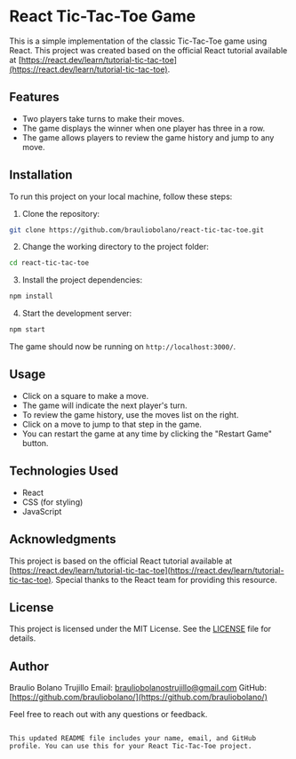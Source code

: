 # React Tic-Tac-Toe Game

This is a simple implementation of the classic Tic-Tac-Toe game using React. This project was created based on the official React tutorial available at [https://react.dev/learn/tutorial-tic-tac-toe](https://react.dev/learn/tutorial-tic-tac-toe).

## Features

- Two players take turns to make their moves.
- The game displays the winner when one player has three in a row.
- The game allows players to review the game history and jump to any move.

## Installation

To run this project on your local machine, follow these steps:

1. Clone the repository:

```bash
git clone https://github.com/brauliobolano/react-tic-tac-toe.git
```

2. Change the working directory to the project folder:

```bash
cd react-tic-tac-toe
```

3. Install the project dependencies:

```bash
npm install
```

4. Start the development server:

```bash
npm start
```

The game should now be running on `http://localhost:3000/`.

## Usage

- Click on a square to make a move.
- The game will indicate the next player's turn.
- To review the game history, use the moves list on the right.
- Click on a move to jump to that step in the game.
- You can restart the game at any time by clicking the "Restart Game" button.

## Technologies Used

- React
- CSS (for styling)
- JavaScript

## Acknowledgments

This project is based on the official React tutorial available at [https://react.dev/learn/tutorial-tic-tac-toe](https://react.dev/learn/tutorial-tic-tac-toe). Special thanks to the React team for providing this resource.

## License

This project is licensed under the MIT License. See the [LICENSE](LICENSE) file for details.

## Author

Braulio Bolano Trujillo
Email: brauliobolanostrujillo@gmail.com
GitHub: [https://github.com/brauliobolano/](https://github.com/brauliobolano/)

Feel free to reach out with any questions or feedback.
```

This updated README file includes your name, email, and GitHub profile. You can use this for your React Tic-Tac-Toe project.
